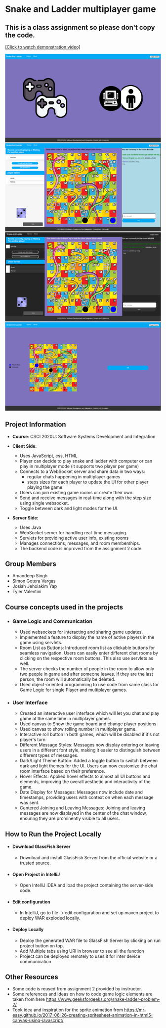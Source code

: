 # Snake and Ladder multiplayer game 
 ## This is a class assignment so please don't copy the code.
[[Click to watch demonstration video]](https://drive.google.com/file/d/1Kbll2wJB0FjUMBdFWRSbpahJgDhwI7sx/view?usp=drive_link)

![img.png](src/main/webapp/images/StartReadme.png)![img_1.png](src/main/webapp/images/multiplayerReadme.png)![img_2.png](src/main/webapp/images/mutliplayerReadmeDark.png)![img_3.png](src/main/webapp/images/CompVsHumanReadme.png)

## Project Information
- **Course**: CSCI 2020U: Software Systems Development and Integration

- **Client Side:**
    - Uses JavaScript, css, HTML
    - Player can decide to play snake and ladder with computer or can play in multiplayer mode (it supports two player per game)
    - Connects to a WebSocket server and share data in two ways:
      - regular chats happening in multiplayer games
      - steps sizes for each player to update the UI for other player playing the game.
    - Users can join existing game rooms or create their own.
    - Send and receive messages in real-time along with the step size using single websocket.
    - Toggle between dark and light modes for the UI.
- **Server Side:**
    - Uses Java
    - WebSocket server for handling real-time messaging.
    - Servlets for providing active user info, existing rooms
    - Manages connections, messages, and room memberships.
    - The backend code is improved from the assignment 2 code.

## Group Members
- Amandeep Singh
- Simon Gotera Vargas
- Josiah Jehoiakim Yap
- Tyler Valentini

## Course concepts used in the projects

- ### Game Logic and Communication
  - Used websockets for interacting and sharing game updates.
  -  Implemented a feature to display the name of active players in the game using servlets. 
  - Room List as Buttons: Introduced room list as clickable buttons for seamless navigation. Users can easily enter different chat rooms by clicking on the respective room buttons. This also use servlets as well.
  - The server checks the number of people in the room to allow only two people in game and after someone leaves. If they are the last person, the room will automatically be deleted.
  - Used object-oriented programming to use code from same class for Game Logic for single Player and multiplayer games.

- ### User Interface
    - Created an interactive user interface which will let you chat and play game at the same time in multiplayer games.
    - Used canvas to Show the game board and change player positions
    - Used canvas to show rolling number in multiplayer game.
    - Interactive roll button in both games, which will be disabled if it's not player's turn
    - Different Message Styles: Messages now display entering or leaving users in a different font style, making it easier to distinguish between different types of messages.
    - Dark/Light Theme Button: Added a toggle button to switch between dark and light themes for the UI. Users can now customize the chat room interface based on their preference.
    - Hover Effects: Applied hover effects to almost all UI buttons and elements, improving the overall aesthetic and interactivity of the game.
    - Date Display for Messages: Messages now include date and timestamps, providing users with context on when each message was sent.
    - Centered Joining and Leaving Messages: Joining and leaving messages are now displayed in the center of the chat window, ensuring they are prominently visible to all users.
  

## How to Run the Project Locally

- ####  Download GlassFish Server
    - Download and install GlassFish Server from the official website or a trusted source.

- #### Open Project in IntelliJ
    - Open IntelliJ IDEA and load the project containing the server-side code.

- ####  Edit configuration
    - In IntelliJ, go to file -> edit configuration and set up maven project to deploy WAR exploded locally.

- #### Deploy Locally
    - Deploy the generated WAR file to GlassFish Server by clicking on run project button on top.
    - Add Multiple tabs using URl in browser to see all the function
    - Project can be deployed remotely to uses it for inter device communication

## Other Resources
  - Some code is reused from assignment 2 provided by instructor.
  - Some references and ideas on how to code game logic elements are taken from here https://www.geeksforgeeks.org/snake-ladder-problem-2/
  - Took idea and inspiration for the sprite animation from https://mr-easy.github.io/2017-06-26-creating-spritesheet-animation-in-html5-canvas-using-javascript/




